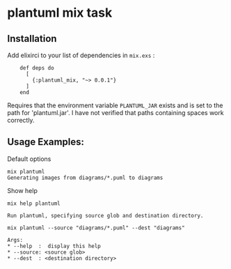 # plantuml mix task 

## Installation


Add elixirci to your list of dependencies in `mix.exs` :

        def deps do
          [
            {:plantuml_mix, "~> 0.0.1"}
          ]
        end

Requires that the environment variable `PLANTUML_JAR` exists and is set to the path for 'plantuml.jar'.
I have not verified that paths containing spaces work correctly. 

## Usage Examples:

Default options

```
mix plantuml
Generating images from diagrams/*.puml to diagrams
```

Show help

`mix help plantuml`

```
Run plantuml, specifying source glob and destination directory.

mix plantuml --source "diagrams/*.puml" --dest "diagrams"

Args:
* --help  :  display this help
* --source: <source glob>
* --dest  : <destination directory>
```
